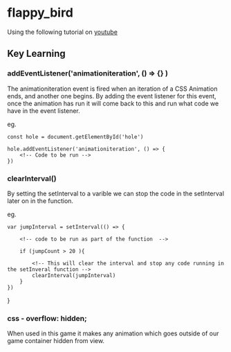 # flappy_bird

Using the following tutorial on [youtube](https://www.youtube.com/watch?v=3SsYZDJdeXk)

## Key Learning

### addEventListener('animationiteration', () => {} )

The animationiteration event is fired when an iteration of a CSS Animation ends, and another one begins. By adding the event listener for this event, once the animation has run it will come back to this and run what code we have in the event listener.

eg.

    const hole = document.getElementById('hole')

    hole.addEventListener('animationiteration', () => {
        <!-- Code to be run -->
    })

### clearInterval()

By setting the setInterval to a varible we can stop the code in the setInterval later on in the function. 

eg.


    var jumpInterval = setInterval(() => {

        <!-- code to be run as part of the function  -->

        if (jumpCount > 20 ){

            <!-- This will clear the interval and stop any code running in the setInveral function -->
            clearInterval(jumpInterval)
        }
    })
}

### css - overflow: hidden;

When used in this game it makes any animation which goes outside of our game container hidden from view.